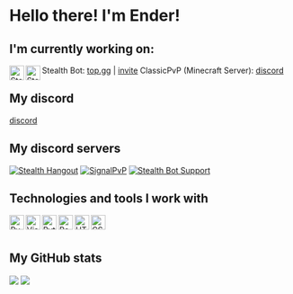 # Hello there! I'm Ender!


## I'm currently working on:

<img align="left" alt="Stealth Bot" width="26px" src="https://cdn.discordapp.com/attachments/908757178893078609/911621200600498217/Stealth_Bot_Transparent_BG.png"/>Stealth Bot: [top.gg](https://top.gg/bot/760179628122964008) | [invite](https://top.gg/bot/760179628122964008/invite)
<img align="left" alt="Stealth Bot" width="26px" src="https://media.discordapp.net/attachments/908757178893078609/911621579367145523/StaticPvP_-_Copy.png"/>ClassicPvP (Minecraft Server): [discord](https://discord.gg/JHG7Pejyhc)


## My discord

[discord](https://discord.c99.nl/widget/theme-3/564890536947875868.png)


## My discord servers

[![Stealth Hangout](https://img.shields.io/static/v1?style=flat&logo=discord&logoColor=white&color=%235865f2&label=&message=Stealth%20Hangout)](https://discord.gg/ktkXwmD2kF)
[![SignalPvP](https://img.shields.io/static/v1?style=flat&logo=discord&logoColor=white&color=%235865f2&label=&message=SignalPvP)](https://discord.gg/JHG7Pejyhc)
[![Stealth Bot Support](https://img.shields.io/static/v1?style=flat&logo=discord&logoColor=white&color=%235865f2&label=&message=Stealth%20Bot%20Support)](https://discord.gg/MrBcA6PZPw)


## Technologies and tools I work with

<img align="left" alt="PyCharm" width="26px" src="https://upload.wikimedia.org/wikipedia/commons/thumb/1/1d/PyCharm_Icon.svg/1200px-PyCharm_Icon.svg.png"/>
<img align="left" alt="Visual Studio Code - Insiders" width="26px" src="https://upload.wikimedia.org/wikipedia/commons/thumb/4/4b/Visual_Studio_Code_Insiders_1.36_icon.svg/1200px-Visual_Studio_Code_Insiders_1.36_icon.svg.png"/>
<img align="left" alt="Python" width="26px" src="https://cdn.iconscout.com/icon/free/png-256/python-3521655-2945099.png"/>
<img align="left" alt="PostgreSQL" width="26px" src="https://user-images.githubusercontent.com/24623425/36042969-f87531d4-0d8a-11e8-9dee-e87ab8c6a9e3.png"/>
<img align="left" alt="HTML5" width="26px" src="https://upload.wikimedia.org/wikipedia/commons/thumb/6/61/HTML5_logo_and_wordmark.svg/512px-HTML5_logo_and_wordmark.svg.png"/>
<img align="left" alt="CSS3" width="26px" src="https://upload.wikimedia.org/wikipedia/commons/thumb/d/d5/CSS3_logo_and_wordmark.svg/1452px-CSS3_logo_and_wordmark.svg.png"/>

<br/>
<br/>

## My GitHub stats

<img align="center" src="https://github-readme-stats-mauve-mu-95.vercel.app/api?username=Ender2K89&theme=material-palenight&show_icons=true&work=work">
<img align="center" src="https://github-readme-stats-mauve-mu-95.vercel.app/api/top-langs/?username=Ender2K89&theme=material-palenight&work=work">
